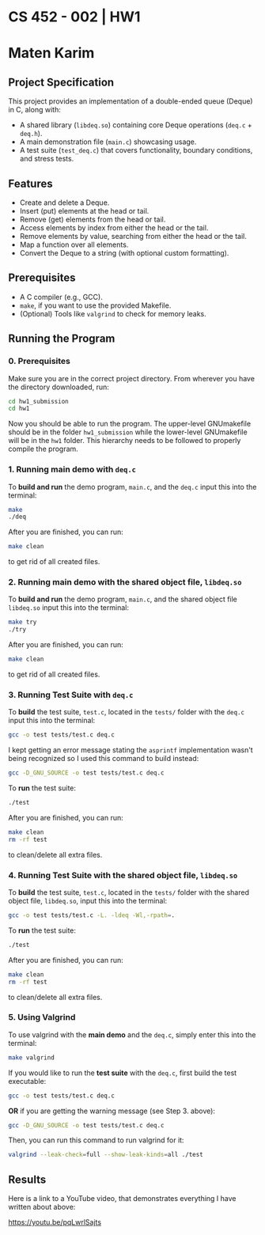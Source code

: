 # CS 452 - 002 | HW1 
# Maten Karim
## Project Specification
This project provides an implementation of a double-ended queue (Deque) in C, along with:
- A shared library (`libdeq.so`) containing core Deque operations (`deq.c` + `deq.h`).
- A main demonstration file (`main.c`) showcasing usage.
- A test suite (`test_deq.c`) that covers functionality, boundary conditions, and stress tests.
## Features
- Create and delete a Deque.
- Insert (put) elements at the head or tail.
- Remove (get) elements from the head or tail.
- Access elements by index from either the head or the tail.
- Remove elements by value, searching from either the head or the tail.
- Map a function over all elements.
- Convert the Deque to a string (with optional custom formatting).
## Prerequisites
- A C compiler (e.g., GCC).
- `make`, if you want to use the provided Makefile.
- (Optional) Tools like `valgrind` to check for memory leaks.
## Running the Program
### 0. Prerequisites
Make sure you are in the correct project directory. 
From wherever you have the directory downloaded, run:
```bash
cd hw1_submission
cd hw1
```
Now you should be able to run the program.
The upper-level GNUmakefile should be in the folder `hw1_submission` while the lower-level GNUmakefile will be in the `hw1` folder. This hierarchy needs to be followed to properly compile the program.
### 1. Running **main demo** with `deq.c`
To **build and run** the demo program, `main.c`, and the `deq.c` input this into the terminal:
```bash
make
./deq
```
After you are finished, you can run:
```bash
make clean
```
to get rid of all created files.
### 2. Running **main demo** with the shared object file, `libdeq.so`
To **build and run** the demo program, `main.c`, and the shared object file `libdeq.so` input this into the terminal:
```bash
make try
./try
```
After you are finished, you can run:
```bash
make clean
```
to get rid of all created files.
### 3. Running **Test Suite** with `deq.c`
To **build** the test suite, `test.c`, located in the `tests/` folder with the `deq.c` input this into the terminal:
```bash
gcc -o test tests/test.c deq.c
```
I kept getting an error message stating the `asprintf` implementation wasn't being recognized so I used this command to build instead:
```bash
gcc -D_GNU_SOURCE -o test tests/test.c deq.c
```
To **run** the test suite:
```bash
./test
```
After you are finished, you can run:
```bash
make clean
rm -rf test
```
to clean/delete all extra files.
### 4. Running **Test Suite** with the shared object file, `libdeq.so`
To **build** the test suite, `test.c`, located in the `tests/` folder with the shared object file, `libdeq.so`, input this into the terminal:
```bash
gcc -o test tests/test.c -L. -ldeq -Wl,-rpath=.
```
To **run** the test suite:
```bash
./test
```
After you are finished, you can run:
```bash
make clean
rm -rf test
```
to clean/delete all extra files.
### 5. Using Valgrind
To use valgrind with the **main demo** and the `deq.c`, simply enter this into the terminal:
```bash
make valgrind
```
If you would like to run the **test suite** with the `deq.c`, first build the test executable:
```bash
gcc -o test tests/test.c deq.c
```
**OR** if you are getting the warning message (see Step 3. above):
```bash
gcc -D_GNU_SOURCE -o test tests/test.c deq.c
```
Then, you can run this command to run valgrind for it:
```bash
valgrind --leak-check=full --show-leak-kinds=all ./test
```
## Results
Here is a link to a YouTube video, that demonstrates everything I have written about above:

https://youtu.be/pqLwrlSajts
